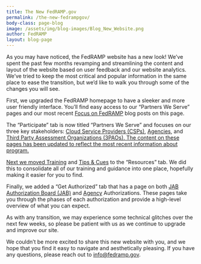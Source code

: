 ```yaml
---
title: The New FedRAMP.gov
permalink: /the-new-fedrampgov/
body-class: page-blog
image: /assets/img/blog-images/Blog_New_Website.png
author: FedRAMP
layout: blog-page
---
```

As you may have noticed, the FedRAMP website has a new look! We’ve spent the past few months revamping and streamlining the content and layout of the website based on user feedback and our website analytics. We’ve tried to keep the most critical and popular information in the same place to ease the transition, but we’d like to walk you through some of the changes you will see.  

First, we upgraded the FedRAMP homepage to have a sleeker and more user friendly interface. You’ll find easy access to our “Partners We Serve” pages and our most recent <a href="{{site.baseurl}}/blog">Focus on FedRAMP</a> blog posts on this page. 

The “Participate” tab is now titled “Partners We Serve” and focuses on our three key stakeholders: <a href="{{site.baseurl}}/cloud-service-providers">Cloud Service Providers (CSPs)</a>, <a href="{{site.baseurl}}/federal-agencies">Agencies</a>, and <a href="{{site.baseurl}}/assessors">Third Party Assessment Organizations (3PAOs). The content on these pages has been updated to reflect the most recent information about program. 

Next we moved <a href="{{site.baseurl}}/training">Training</a> and <a href="{{site.baseurl}}/tips-cues">Tips & Cues</a> to the “Resources” tab. We did this to consolidate all of our training and guidance into one place, hopefully making it easier for you to find.

Finally, we added a “Get Authorized” tab that has a page on both <a href="{{site.baseurl}}/jab-authorization">JAB Authorization Board (JAB)</a> and <a href="{{site.baseurl}}/agency-authorization">Agency</a> Authorizations. These pages take you through the phases of each authorization and provide a high-level overview of what you can expect. 

As with any transition, we may experience some technical glitches over the next few weeks, so please be patient with us as we continue to upgrade and improve our site. 

We couldn’t be more excited to share this new website with you, and we hope that you find it easy to navigate and aesthetically pleasing. If you have any questions, please reach out to info@fedramp.gov. 
